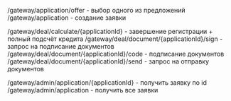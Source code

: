 
/gateway/application/offer -  выбор одного из предложений
/gateway/application - создание заявки

/gateway/deal/calculate/{applicationId} - завершение регистрации + полный подсчёт кредита
/gateway/deal/document/{applicationId}/sign - запрос на подписание документов
/gateway/deal/document/{applicationId}/code - подписание документов
/gateway/deal/document/{applicationId}/send - запрос на отправку документов

/gateway/admin/application/{applicationId} - получить заявку по id
/gateway/admin/application - получить все заявки 
